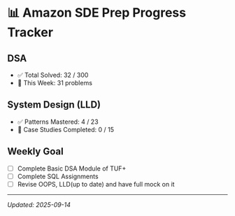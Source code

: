 #  📊  Amazon SDE Prep Progress Tracker

## DSA
- ✅ Total Solved: 32 / 300
- 🔄 This Week: 31 problems

## System Design (LLD)
- ✅ Patterns Mastered: 4 / 23
- 🔄 Case Studies Completed: 0 / 15

## Weekly Goal
- [ ] Complete Basic DSA Module of TUF+
- [ ] Complete SQL Assignments
- [ ] Revise OOPS, LLD(up to date) and have full mock on it

---
_Updated: 2025-09-14_
